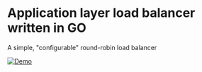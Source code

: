 # Application layer load balancer written in GO

A simple, "configurable" round-robin load balancer



[![Demo](https://miro.medium.com/v2/resize:fit:1000/0*YISbBYJg5hkJGcQd.png)](https://www.youtube.com/watch?v=TbLv3RxycyQ)
